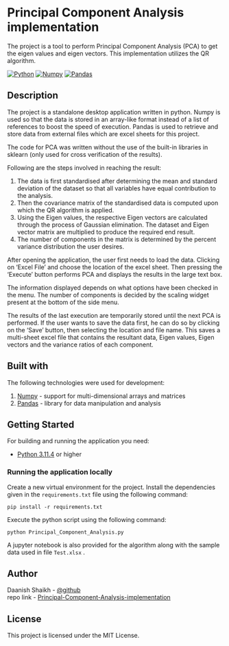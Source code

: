 # Principal Component Analysis implementation

The project is a tool to perform Principal Component Analysis (PCA) to get the eigen values and eigen vectors. This implementation utilizes the QR algorithm.

[![Python][python]](#)
[![Numpy][numpy]](#)
[![Pandas][pandas]](#)


## Description

The project is a standalone desktop application written in python. Numpy is used so that the data is stored in an array-like format instead of a list of references to boost the speed of execution. Pandas is used to retrieve and store data from external files which are excel sheets for this project.

The code for PCA was written without the use of the built-in libraries in sklearn (only used for cross verification of the results). 

Following are the steps involved in reaching the result:

1. The data is first standardised after determining the mean and standard deviation of the dataset so that all variables have equal contribution to the analysis. 
2. Then the covariance matrix of the standardised data is computed upon which the QR algorithm is applied. 
3. Using the Eigen values, the respective Eigen vectors are calculated through the process of Gaussian elimination. The dataset and Eigen vector matrix are multiplied to produce the required end result. 
4. The number of components in the matrix is determined by the percent variance distribution the user desires.

After opening the application, the user first needs to load the data. Clicking on ‘Excel File’ and choose the location of the excel sheet. Then pressing the ‘Execute’ button performs PCA and displays the results in the large text box. 

The information displayed depends on what options have been checked in the menu. The number of components is decided by the scaling widget present at the bottom of the side menu.

The results of the last execution are temporarily stored until the next PCA is performed. If the user wants to save the data first, he can do so by clicking on the ‘Save’ button, then selecting the location and file name. This saves a multi-sheet excel file that contains the resultant data, Eigen values, Eigen vectors and the variance ratios of each component.


## Built with

The following technologies were used for development:
1. [Numpy](https://numpy.org/) - support for multi-dimensional arrays and matrices
2. [Pandas](https://pandas.pydata.org/) - library for data manipulation and analysis

## Getting Started
For building and running the application you need:

- [Python 3.11.4](https://www.python.org/downloads/release/python-3114/) or higher

### Running the application locally

Create a new virtual environment for the project. Install the dependencies given in the  `requirements.txt` file using the following command: 
```
pip install -r requirements.txt
```

Execute the python script using the following command:
```shell
python Principal_Component_Analysis.py
```
A jupyter notebook is also provided for the algorithm along with the sample data used in file `Test.xlsx` .

## Author

Daanish Shaikh - [@github](https://github.com/DaanishShk)\
repo link - [Principal-Component-Analysis-implementation](https://github.com/DaanishShk/Principal-Component-Analysis-implementation)


## License

This project is licensed under the MIT License.

[python]: https://img.shields.io/badge/python-3670A0?style=for-the-badge&logo=python&logoColor=ffdd54
[numpy]: https://img.shields.io/badge/numpy-%23013243.svg?style=for-the-badge&logo=numpy&logoColor=white
[pandas]: https://img.shields.io/badge/pandas-%23150458.svg?style=for-the-badge&logo=pandas&logoColor=white


<!-- ## INTRODUCTION

The project aims to offer the user an easy method of performing PCA on the data they have recorded using the Eigen vectors of the data set so that further analysis becomes easier. After selecting the excel file a simple click of the execute button produces the intended result which can be saved at any location.

 -->

 <!-- 3. The covariance matrix thus converges to an upper triangular matrix whose diagonal elements are nothing but the Eigen values of the principal components.  -->
